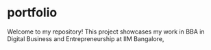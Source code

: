 # portfolio
Welcome to my repository! This project showcases my work in BBA in Digital Business and Entrepreneurship at IIM Bangalore,
